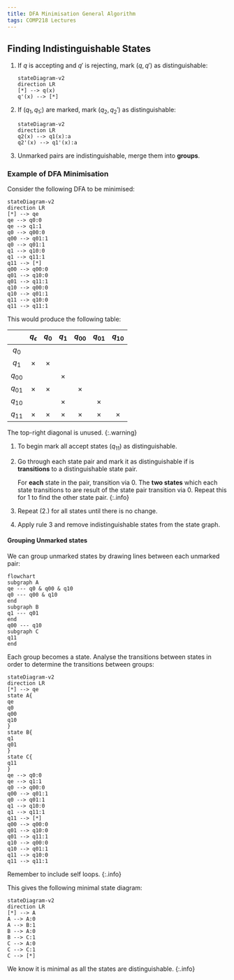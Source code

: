 ```yaml
---
title: DFA Minimisation General Algorithm
tags: COMP218 Lectures
---
```

## Finding Indistinguishable States

1. If $q$ is accepting and $q'$ is rejecting, mark $(q,q')$ as distinguishable:

	```mermaid
	stateDiagram-v2
	direction LR
	[*] --> q(x)
	q'(x) --> [*]
	```
1. If $(q_1,q_1;)$ are marked, mark $(q_2,q_2')$ as distinguishable:

	```mermaid 
	stateDiagram-v2
	direction LR
	q2(x) --> q1(x):a
	q2'(x) --> q1'(x):a
	```
1. Unmarked pairs are indistinguishable, merge them into **groups**.

### Example of DFA Minimisation
Consider the following DFA to be minimised:

```mermaid
stateDiagram-v2
direction LR
[*] --> qe
qe --> q0:0
qe --> q1:1
q0 --> q00:0
q00 --> q01:1
q0 --> q01:1
q1 --> q10:0
q1 --> q11:1
q11 --> [*]
q00 --> q00:0
q01 --> q10:0
q01 --> q11:1
q10 --> q00:0
q10 --> q01:1
q11 --> q10:0
q11 --> q11:1
```

This would produce the following table:

| | $q_\epsilon$ | $q_0$ | $q_1$ | $q_{00}$ | $q_{01}$ | $q_{10}$ |
| :-: | :-: | :-: | :-: | :-: | :-: | :-: |
| $q_0$ | | 
| $q_1$ | × | × |
| $q_{00}$ | | | × |
| $q_{01}$ | × | × | | × |
| $q_{10}$ | | | × | | ×
| $q_{11}$ | × | × | × | × | × | × | × |

The top-right diagonal is unused.
{:.warning}

1. To begin mark all accept states ($q_{11}$) as distinguishable.
1. Go through each state pair and mark it as distinguishable if is **transitions** to a distinguishable state pair.
	
	For **each** state in the pair, transition via 0. The **two states** which each state transitions to are result of the state pair transition via 0. Repeat this for 1 to find the other state pair.
	{:.info}
	
1. Repeat (2.) for all states until there is no change.
1. Apply rule 3 and remove indistinguishable states from the state graph.

#### Grouping Unmarked states
We can group unmarked states by drawing lines between each unmarked pair:

```mermaid
flowchart
subgraph A
qe --- q0 & q00 & q10
q0 --- q00 & q10
end
subgraph B
q1 --- q01
end
q00 --- q10
subgraph C
q11
end
```

Each group becomes a state. Analyse the transitions between states in order to determine the transitions between groups:

```mermaid
stateDiagram-v2
direction LR
[*] --> qe
state A{
qe
q0
q00
q10
}
state B{
q1
q01
}
state C{
q11
}
qe --> q0:0
qe --> q1:1
q0 --> q00:0
q00 --> q01:1
q0 --> q01:1
q1 --> q10:0
q1 --> q11:1
q11 --> [*]
q00 --> q00:0
q01 --> q10:0
q01 --> q11:1
q10 --> q00:0
q10 --> q01:1
q11 --> q10:0
q11 --> q11:1
```

Remember to include self loops.
{:.info}

This gives the following minimal state diagram:

```mermaid
stateDiagram-v2
direction LR
[*] --> A
A --> A:0
A --> B:1
B --> A:0
B --> C:1
C --> A:0
C --> C:1
C --> [*]
```

We know it is minimal as all the states are distinguishable.
{:.info}